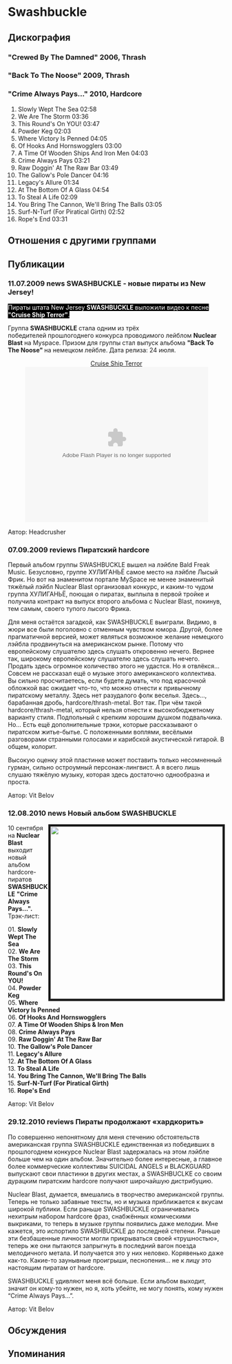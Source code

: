 # Swashbuckle



## Дискография

### "Crewed By The Damned" 2006, Thrash



### "Back To The Noose" 2009, Thrash



### "Crime Always Pays…" 2010, Hardcore

1. Slowly Wept The Sea 02:58  
2. We Are The Storm 03:36
3. This Round's On YOU! 03:47
4. Powder Keg 02:03
5. Where Victory Is Penned 04:05
6. Of Hooks And Hornswogglers 03:00  
7. A Time Of Wooden Ships And Iron Men 04:03
8. Crime Always Pays 03:21
9. Raw Doggin' At The Raw Bar 03:49
10. The Gallow's Pole Dancer 04:16
11. Legacy's Allure 01:34  
12. At The Bottom Of A Glass 04:54 
13. To Steal A Life 02:09
14. You Bring The Cannon, We'll Bring The Balls 03:05
15. Surf-N-Turf (For Piratical Girth) 02:52 
16. Rope's End 03:31 


## Отношения с другими группами


## Публикации

### 11.07.2009 news SWASHBUCKLE - новые пираты из New Jersey!

<P><FONT style="BACKGROUND-COLOR: #000000" color=#ffffff>Пираты штата New Jersey <STRONG>SWASHBUCKLE </STRONG>выложили видео к песне <STRONG>"Cruise Ship Terror"</STRONG>.</FONT></P>
<P>Группа <STRONG>SWASHBUCKLE</STRONG> стала одним из трёх победителей&nbsp;прошлогоднего&nbsp;конкурса проводимого лейблом <STRONG>Nuclear Blast</STRONG>&nbsp;на Myspace. Призом для группы стал выпуск&nbsp;альбома <STRONG>"Back To The Noose" </STRONG>на немецком лейбле. Дата релиза: 24 июля.</P>
<P>
<CENTER><A href="http://vids.myspace.com/index.cfm?fuseaction=vids.individual&videoid=57555876">Cruise Ship Terror</A><BR>
<OBJECT height=360 width=425><PARAM NAME="allowFullScreen" VALUE="true"><PARAM NAME="wmode" VALUE="transparent"><PARAM NAME="movie" VALUE="http://mediaservices.myspace.com/services/media/embed.aspx/m=57555876,t=1,mt=video">
<embed src="http://mediaservices.myspace.com/services/media/embed.aspx/m=57555876,t=1,mt=video" width="425" height="360" allowFullScreen="true" type="application/x-shockwave-flash" wmode="transparent"></embed></OBJECT>
<P></P></CENTER>
Автор: Headcrusher

### 07.09.2009 reviews Пиратский hardcore

<P>Первый альбом группы SWASHBUCKLE вышел на лэйбле Bald Freak Music. Безусловно, группе ХУЛИГАНЬЁ самое место на лэйбле Лысый Фрик. Но вот на знаменитом портале MySpace не менее знаменитый тяжёлый лэйбл Nuclear Blast организовал конкурс, и каким-то чудом группа ХУЛИГАНЬЁ, поющая о пиратах, выплыла в первой тройке и получила контракт на выпуск второго альбома с Nuclear Blast, покинув, тем самым, своего тупого лысого Фрика.</P>
<P>Для меня остаётся загадкой, как SWASHBUCKLE выиграли. Видимо, в жюри все были поголовно с отменным чувством юмора. Другой, более прагматичной версией, может являться возможное желание немецкого лэйбла продвинуться на американском рынке. Потому что европейскому слушателю здесь слушать откровенно нечего. Вернее так, широкому европейскому слушателю здесь слушать нечего. Продать здесь огромное количество этого не удастся. Но я отвлёкся… Совсем не рассказал ещё о музыке этого американского коллектива. Вы сильно просчитаетесь, если будете думать, что под красочной обложкой вас ожидает что-то, что можно отнести к привычному пиратскому металлу. Здесь нет разудалого фолк веселья. Здесь…, барабанная дробь, hardcore/thrash-metal. Вот так. При чём такой hardcore/thrash-metal, который нельзя отнести к высокобюджетному варианту стиля. Подпольный с крепким хорошим душком подвальчика. Но… Есть ещё дополнительные трэки, которые рассказывают о пиратском житье-бытье. С положенными воплями, весёлыми разговорами странными голосами и карибской акустической гитарой. В общем, колорит.</P>
<P>Высокую оценку этой пластинке может поставить только несомненный гурман, сильно остроумный персонаж-лингвист. А я всего лишь слушаю тяжёлую музыку, которая здесь достаточно однообразна и проста. </P>
Автор: Vit Belov

### 12.08.2010 news Новый альбом SWASHBUCKLE

<P><IMG height=400 alt="" hspace=0 src="/images/news_rus/2010.08/17014.jpg" width=400 align=right border=5>10 сентября на <STRONG>Nuclear Blast</STRONG> выходит новый альбом hardcore-пиратов <STRONG>SWASHBUCKLE</STRONG> <STRONG>"Crime Always Pays…". </STRONG>Трэк-лист:</P>
<P>01. <B>Slowly Wept The Sea</B><BR>02. <B>We Are The Storm</B><BR>03. <B>This Round's On YOU! </B><BR>04. <B>Powder Keg</B><BR>05. <B>Where Victory Is Penned</B><BR>06. <B>Of Hooks And Hornswogglers</B><BR>07. <B>A Time Of Wooden Ships & Iron Men</B><BR>08. <B>Crime Always Pays</B><BR>09. <B>Raw Doggin' At The Raw Bar</B><BR>10. <B>The Gallow's Pole Dancer</B><BR>11. <B>Legacy's Allure</B><BR>12. <B>At The Bottom Of A Glass</B><BR>13. <B>To Steal A Life</B><BR>14. <B>You Bring The Cannon, We'll Bring The Balls</B><BR>15. <B>Surf-N-Turf (For Piratical Girth)</B><BR>16. <B>Rope's End</B></P>
Автор: Vit Belov

### 29.12.2010 reviews Пираты продолжают «хардкорить»

<P>По совершенно непонятному для меня стечению обстоятельств американская группа SWASHBUCKLE единственная из победивших в прошлогоднем конкурсе Nuclear Blast задержалась на этом лэйбле больше чем на один альбом. Значительно более интересные, а главное более коммерческие коллективы SUICIDAL ANGELS и BLACKGUARD выпускают свои пластинки в других местах, а SWASHBUCLKE со своим дурацким пиратским hardcore получают широчайшую дистрибуцию.</P>
<P>Nuclear Blast, думается, вмешались в творчество американской группы. Теперь не только забавные тексты, но и музыка приближается к вкусам широкой публики. Если раньше SWASHBUCKLE ограничивались нехитрым набором hardcore фраз, снабжённых комическими выкриками, то теперь в музыке группы появились даже мелодии. Мне кажется, это испортило SWASHBUCKLE до последней степени. Раньше эти безбашенные личности могли прикрываться своей «трушностью», теперь же они пытаются запрыгнуть в последний вагон поезда мелодичного метала. И получается это у них неловко. Корявенько даже как-то. Какие-то заунывные проигрыши, песнопения… не к лицу это настоящим пиратам от hardcore.</P>
<P>SWASHBUCKLE удивляют меня всё больше. Если альбом выходит, значит он кому-то нужен, но я, хоть убейте, не могу понять, кому нужен “Crime Always Pays…”.</P>
Автор: Vit Belov


## Обсуждения


## Упоминания

